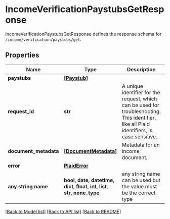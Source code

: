 # IncomeVerificationPaystubsGetResponse

IncomeVerificationPaystubsGetResponse defines the response schema for `/income/verification/paystubs/get`.

## Properties
Name | Type | Description | Notes
------------ | ------------- | ------------- | -------------
**paystubs** | [**[Paystub]**](Paystub.md) |  | 
**request_id** | **str** | A unique identifier for the request, which can be used for troubleshooting. This identifier, like all Plaid identifiers, is case sensitive. | 
**document_metadata** | [**[DocumentMetadata]**](DocumentMetadata.md) | Metadata for an income document. | [optional] 
**error** | [**PlaidError**](PlaidError.md) |  | [optional] 
**any string name** | **bool, date, datetime, dict, float, int, list, str, none_type** | any string name can be used but the value must be the correct type | [optional]

[[Back to Model list]](../README.md#documentation-for-models) [[Back to API list]](../README.md#documentation-for-api-endpoints) [[Back to README]](../README.md)


